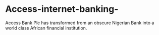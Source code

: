 # Access-internet-banking-
Access Bank Plc has transformed from an obscure Nigerian Bank into a world class African financial institution.
